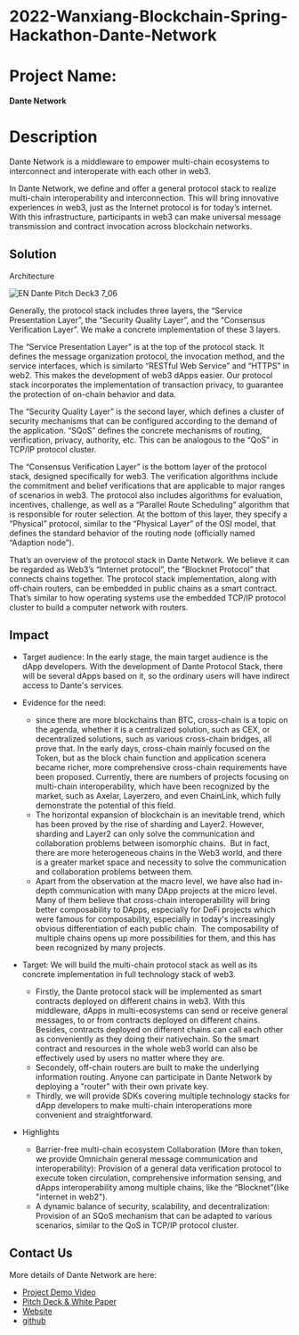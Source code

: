 # 2022-Wanxiang-Blockchain-Spring-Hackathon-Dante-Network

# Project Name: 
**Dante Network**

# Description
Dante Network is a middleware to empower multi-chain ecosystems to interconnect and interoperate with each other in web3.

In Dante Network, we define and offer a general protocol stack to realize multi-chain interoperability and interconnection. This will bring innovative experiences in web3, just as the Internet protocol is for today’s internet. With this infrastructure, participants in web3 can make universal message transmission and contract invocation across blockchain networks.

## Solution
Architecture

![EN Dante Pitch Deck3 7_06](https://user-images.githubusercontent.com/83746881/168860802-93bd20df-c157-4414-8663-adc7107a1699.jpg)

Generally, the protocol stack includes three layers, the “Service Presentation Layer”, the “Security Quality Layer”, and the “Consensus Verification Layer”. We make a concrete implementation of these 3 layers.

The “Service Presentation Layer” is at the top of the protocol stack. It defines the message organization protocol, the invocation method, and the service interfaces, which is similarto “RESTful Web Service” and “HTTPS” in web2. This makes the development of web3 dApps easier. Our protocol stack incorporates the implementation of transaction privacy, to guarantee the protection of on-chain behavior and data.

The “Security Quality Layer” is the second layer, which defines a cluster of security mechanisms that can be configured according to the demand of the application. “SQoS” defines the concrete mechanisms of routing, verification, privacy, authority, etc. This can be analogous to the “QoS” in TCP/IP protocol cluster.

The “Consensus Verification Layer” is the bottom layer of the protocol stack, designed specifically for web3. The verification algorithms include the commitment and belief verifications that are applicable to major  ranges of scenarios in web3. The protocol also includes algorithms for evaluation, incentives, challenge, as well as a “Parallel Route Scheduling” algorithm that is responsible for router selection. At the bottom of this layer, they specify a “Physical” protocol, similar to the “Physical Layer” of the OSI model,  that defines the standard behavior of the routing node (officially named “Adaption node”).

That’s an overview of the protocol stack in Dante Network. We believe it can be regarded as Web3’s  “Internet protocol”, the “Blocknet Protocol” that connects chains together. The protocol stack implementation, along with off-chain routers,  can be embedded in public chains as a smart contract. That’s similar to how operating systems use the embedded TCP/IP protocol cluster to build a computer network with routers.

## Impact
* Target audience: In the early stage, the main target audience is the dApp developers. With the development of Dante Protocol Stack, there will be several dApps based on it, so the ordinary users will have indirect access to Dante's services.
* Evidence for the need: 
    * since there are more blockchains than BTC, cross-chain is a topic on the agenda, whether it is a centralized solution, such as CEX, or decentralized solutions, such as various cross-chain bridges, all prove that. In the early days, cross-chain mainly focused on the Token, but as the block chain function and application scenera became richer, more comprehensive cross-chain requirements have been proposed. Currently, there are numbers of projects focusing on multi-chain interoperability, which have been recognized by the market, such as Axelar, Layerzero, and even ChainLink, which fully demonstrate the potential of this field.  
    * The horizontal expansion of blockchain is an inevitable trend, which has been proved by the rise of sharding and Layer2. However, sharding and Layer2 can only solve the communication and collaboration problems between isomorphic chains.  But in fact, there are more heterogeneous chains in the Web3 world, and there is a greater market space and necessity to solve the communication and collaboration problems between them.  
    * Apart from the observation at the macro level, we have also had in-depth communication with many DApp projects at the micro level. Many of them believe that cross-chain interoperability will bring better composability to DApps, especially for DeFi projects which were famous for composability, especially in today's increasingly obvious differentiation of each public chain.  The composability of multiple chains opens up more possibilities for them, and this has been recognized by many projects. 

* Target: We will build the multi-chain protocol stack as well as its concrete implementation in full technology stack of web3.
    * Firstly, the Dante protocol stack will be implemented as smart contracts deployed on different chains in web3. With this middleware, dApps in multi-ecosystems can send or receive general messages, to or from contracts deployed on different chains. Besides, contracts deployed on different chains can call each other as conveniently as they doing their nativechain. So the smart contract and resources in the whole web3 world can also be effectively used by users no matter where they are.
    * Secondely, off-chain routers are built to make the underlying information routing. Anyone can participate in Dante Network by deploying a "router" with their own private key.
    * Thirdly, we will provide SDKs covering multiple technology stacks for dApp developers to make multi-chain interoperations more convenient and straightforward.
* Highlights
    * Barrier-free multi-chain ecosystem Collaboration (More than token, we provide Omnichain general message communication and interoperability): Provision of a general data verification protocol to execute token circulation, comprehensive information sensing, and dApps interoperability among multiple chains, like the “Blocknet”(like "internet in web2").
    * A dynamic balance of security, scalability, and decentralization: Provision of an SQoS mechanism that can be adapted to various scenarios, similar to the QoS in TCP/IP protocol cluster.

## Contact Us

More details of Dante Network are here:
* [Project Demo Video](https://www.youtube.com/watch?v=CYXx4O8Xgcs)
* [Pitch Deck & White Paper](https://github.com/dantenetwork/Pitch-Deck) 
* [Website](https://www.dantechain.com/) 
* [github](https://github.com/dantenetwork)

